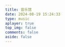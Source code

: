 ```yaml
---
title: 音乐馆
date: 2024-08-19 15:24:33
type: music
aplayer: true
top_img: false
comments: false
aside: false
---
```

